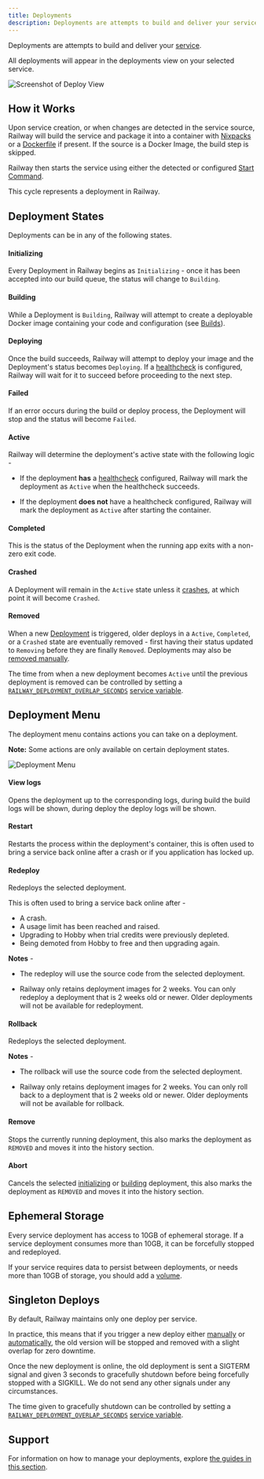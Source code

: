 ```yaml
---
title: Deployments
description: Deployments are attempts to build and deliver your service. Learn how they work on Railway.
---
```


Deployments are attempts to build and deliver your [service](/reference/services).

All deployments will appear in the deployments view on your selected service.

<Image
src="https://res.cloudinary.com/railway/image/upload/v1645148376/docs/deployment-photo_q4q8in.png"
alt="Screenshot of Deploy View"
layout="responsive"
width={1103} height={523} quality={80} />

## How it Works

Upon service creation, or when changes are detected in the service source, Railway will build the service and package it into a container with [Nixpacks](https://nixpacks.com/docs) or a [Dockerfile](/guides/dockerfiles) if present. If the source is a Docker Image, the build step is skipped.

Railway then starts the service using either the detected or configured [Start Command](/reference/build-and-start-commands).

This cycle represents a deployment in Railway.

## Deployment States

Deployments can be in any of the following states.

#### Initializing

Every Deployment in Railway begins as `Initializing` - once it has been accepted into our build queue, the status will change to `Building`.

#### Building

While a Deployment is `Building`, Railway will attempt to create a deployable Docker image containing your code and configuration (see [Builds](/guides/builds)).

#### Deploying

Once the build succeeds, Railway will attempt to deploy your image and the Deployment's status becomes `Deploying`. If a [healthcheck](/reference/healthchecks) is configured, Railway will wait for it to succeed before proceeding to the next step.

#### Failed

If an error occurs during the build or deploy process, the Deployment will stop and the status will become `Failed`.

#### Active

Railway will determine the deployment's active state with the following logic -

- If the deployment **has** a [healthcheck](/reference/healthchecks) configured, Railway will mark the deployment as `Active` when the healthcheck succeeds.

- If the deployment **does not** have a healthcheck configured, Railway will mark the deployment as `Active` after starting the container.

#### Completed

This is the status of the Deployment when the running app exits with a non-zero exit code.

#### Crashed

A Deployment will remain in the `Active` state unless it [crashes](/guides/deployment-actions#restart-a-crashed-deployment), at which point it will become `Crashed`.

#### Removed

When a new [Deployment](/overview/the-basics#deployments) is triggered, older deploys in a `Active`, `Completed`, or a `Crashed` state are eventually removed - first having their status updated to `Removing` before they are finally `Removed`. Deployments may also be [removed manually](/reference/deployments#remove).

The time from when a new deployment becomes `Active` until the previous deployment is removed can be controlled by setting a [`RAILWAY_DEPLOYMENT_OVERLAP_SECONDS`](/reference/variables#user-provided-configuration-variables) [service variable](/overview/the-basics#service-variables).

## Deployment Menu

The deployment menu contains actions you can take on a deployment.

**Note:** Some actions are only available on certain deployment states.

<Image
  src="https://res.cloudinary.com/railway/image/upload/v1726503037/docs/redeploy_remove_deploy_jescm0.png"
  alt="Deployment Menu"
  width={1007}
  height={690}
  quality={80}
/>

#### View logs

Opens the deployment up to the corresponding logs, during build the build logs will be shown, during deploy the deploy logs will be shown.

#### Restart

Restarts the process within the deployment's container, this is often used to bring a service back online after a crash or if you application has locked up.

#### Redeploy

Redeploys the selected deployment.

This is often used to bring a service back online after -

- A crash.
- A usage limit has been reached and raised.
- Upgrading to Hobby when trial credits were previously depleted.
- Being demoted from Hobby to free and then upgrading again.

**Notes** -

- The redeploy will use the source code from the selected deployment.

- Railway only retains deployment images for 2 weeks. You can only redeploy a deployment that is 2 weeks old or newer. Older deployments will not be available for redeployment.

#### Rollback

Redeploys the selected deployment.

**Notes** -

- The rollback will use the source code from the selected deployment.

- Railway only retains deployment images for 2 weeks. You can only roll back to a deployment that is 2 weeks old or newer. Older deployments will not be available for rollback.

#### Remove

Stops the currently running deployment, this also marks the deployment as `REMOVED` and moves it into the history section.

#### Abort

Cancels the selected [initializing](#initializing) or [building](#building) deployment, this also marks the deployment as `REMOVED` and moves it into the history section.

## Ephemeral Storage

Every service deployment has access to 10GB of ephemeral storage. If a service deployment consumes more than 10GB, it can be forcefully stopped and redeployed.

If your service requires data to persist between deployments, or needs more than 10GB of storage, you should add a [volume](/reference/volumes).

## Singleton Deploys

By default, Railway maintains only one deploy per service.

In practice, this means that if you trigger a new deploy either [manually](/guides/deployment-actions#redeploy) or [automatically](/guides/github-autodeploys), the old version will be stopped and removed with a slight overlap for zero downtime.

Once the new deployment is online, the old deployment is sent a SIGTERM signal and given 3 seconds to gracefully shutdown before being forcefully stopped with a SIGKILL. We do not send any other signals under any circumstances.

The time given to gracefully shutdown can be controlled by setting a [`RAILWAY_DEPLOYMENT_OVERLAP_SECONDS`](/reference/variables#user-provided-configuration-variables) [service variable](/overview/the-basics#service-variables).

## Support

For information on how to manage your deployments, explore [the guides in this section](/guides/deployments).

